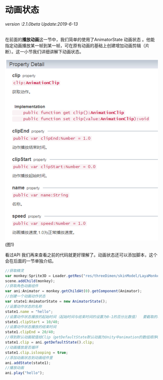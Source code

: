 # 动画状态

###### *version :2.1.0beta   Update:2019-6-13*

​		在前面的**播放动画**这一节中，我们简单的使用了AnimatorState 动画状态 。他能指定动画播放某一帧到某一帧，可在原有动画的基础上创建增加动画剪辑（片断）。这一小节我们详细讲解下动画状态。

![](img/1.png)<br>(图1)

 看过API 我们再来查看之前的代码就更好理解了。动画状态还可以添加脚本，这个会在后面的一节单独介绍。

```typescript
//获取精灵
var monkey:Sprite3D = Loader.getRes("res/threeDimen/skinModel/LayaMonkey/LayaMonkey.lh");
scene.addChild(monkey);
//获取角色动画组件
var ani:Animator = monkey.getChildAt(0).getComponent(Animator);
//创建一个动画动作状态
var state1:AnimatorState = new AnimatorState();
//设置动作状态的名称
state1.name = "hello";
//设置动作状态播放的起始时间（起始时间与结束时间的设置为0-1的百分比数值）  要截取的时间点 / 动画的总时长
state1.clipStart = 10/40;
//设置动作状态播放的结束时间
state1.clipEnd = 20/40;
//得到默认动画赋值给Clip（getDefaultState默认动画为Unity中animation的数组顺序0下标的动画）
state1.clip = ani.getDefaultState().clip;
//动画播放是否循环
state1.clip.islooping = true;
//添加动画状态到动画组件里
ani.addState(state1);
//播放动画
ani.play("hello");
```

